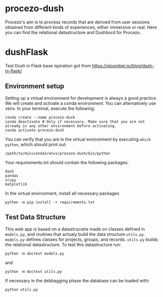 # procezo-dush

Procezo's aim is to process records that are derived from user sessions obtained from different kinds of experiences, either immersive or real. Here you can find the relational datastructure and Dushbord for Procezo.

# dushFlask
Test Dush in Flask base ispiration got from https://ploomber.io/blog/dash-in-flask/

## Environment setup

Setting up a virtual environment for development is always a good practice. We will create and activate a conda environment. You can alternatively use venv. In your terminal, execute the following:

```
conda create --name procezo-dush
conda deactivate # Only if necessary. Make sure that you are not already in any other environment before activating.
conda activate procezo-dush
```

You can verify that you are in the virtual environment by executing `which python`, which should print out:
```
/path/to/miniconda3/envs/procezo-dush/bin/python
```
Your requirements.txt should contain the following packages:
```
dash
pandas
scipy
matplotlib
```
In the virtual environment, install all necessary packages
```
python -m pip install -r requirements.txt
```

## Test Data Structure

This web app is based on a datastrucutre made on classes defined in `models.py`,
and routines that actualy build the data structure `utils.py`.
`models.py` defines classes for projects, groups, and records.
`utils.py` builds the relational datastructure.
To test this datastructure run:

```
python -m doctest models.py
```
and

```
python -m doctest utils.py
```

If necessary in the debbagging phase the database can be loaded with:
```
python utils.py
```

